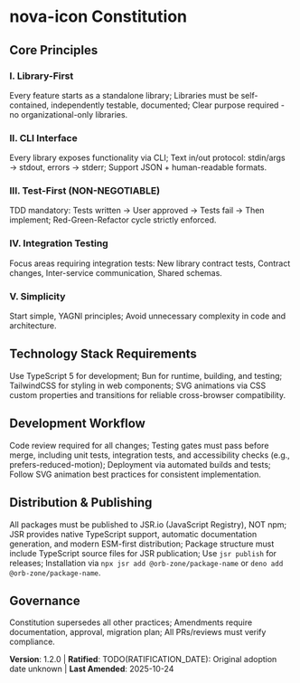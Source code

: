 <!-- Sync Impact Report
Version change: 1.1.0 → 1.2.0 (Added distribution policy - JSR.io publishing)
Modified principles: None
Added sections: Distribution & Publishing
Removed sections: None
Templates requiring updates: Update package setup templates to reference JSR instead of npm
Follow-up TODOs: RATIFICATION_DATE unknown
-->

# nova-icon Constitution

## Core Principles

### I. Library-First
Every feature starts as a standalone library; Libraries must be self-contained, independently testable, documented; Clear purpose required - no organizational-only libraries.

### II. CLI Interface
Every library exposes functionality via CLI; Text in/out protocol: stdin/args → stdout, errors → stderr; Support JSON + human-readable formats.

### III. Test-First (NON-NEGOTIABLE)
TDD mandatory: Tests written → User approved → Tests fail → Then implement; Red-Green-Refactor cycle strictly enforced.

### IV. Integration Testing
Focus areas requiring integration tests: New library contract tests, Contract changes, Inter-service communication, Shared schemas.

### V. Simplicity
Start simple, YAGNI principles; Avoid unnecessary complexity in code and architecture.

## Technology Stack Requirements
Use TypeScript 5 for development; Bun for runtime, building, and testing; TailwindCSS for styling in web components; SVG animations via CSS custom properties and transitions for reliable cross-browser compatibility.

## Development Workflow
Code review required for all changes; Testing gates must pass before merge, including unit tests, integration tests, and accessibility checks (e.g., prefers-reduced-motion); Deployment via automated builds and tests; Follow SVG animation best practices for consistent implementation.

## Distribution & Publishing
All packages must be published to JSR.io (JavaScript Registry), NOT npm; JSR provides native TypeScript support, automatic documentation generation, and modern ESM-first distribution; Package structure must include TypeScript source files for JSR publication; Use `jsr publish` for releases; Installation via `npx jsr add @orb-zone/package-name` or `deno add @orb-zone/package-name`.

## Governance
Constitution supersedes all other practices; Amendments require documentation, approval, migration plan; All PRs/reviews must verify compliance.

**Version**: 1.2.0 | **Ratified**: TODO(RATIFICATION_DATE): Original adoption date unknown | **Last Amended**: 2025-10-24
